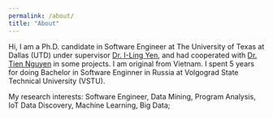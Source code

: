 ```yaml
---
permalink: /about/
title: "About"
---
```


Hi, I am a Ph.D. candidate in Software Engineer at The University of Texas at Dallas (UTD) under supervisor [Dr. I-Ling Yen](http://www.utdallas.edu/~ilyen), and had cooperated with [Dr. Tien Nguyen](http://www.utdallas.edu/~tien.n.nguyen) in some projects. I am original from Vietnam. I spent 5 years for doing Bachelor in Software Enginner in Russia at Volgograd State Technical University (VSTU).

My research interests: Software Engineer, Data Mining, Program Analysis, IoT Data Discovery, Machine Learning, Big Data;
